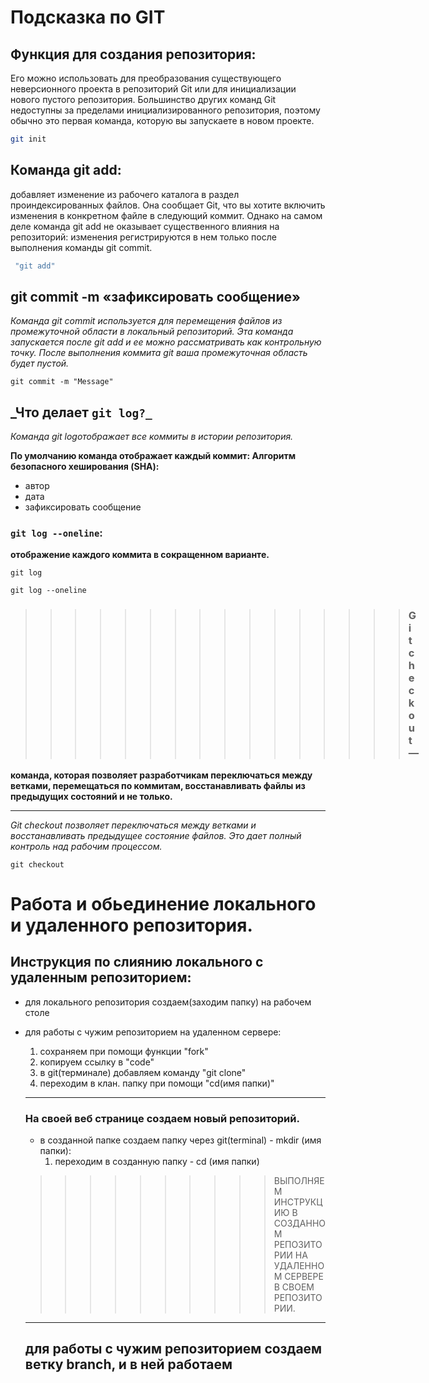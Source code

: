 # Подсказка по  GIT

## Функция для создания репозитория:
 Его можно использовать для преобразования существующего неверсионного проекта в репозиторий Git или для инициализации нового пустого репозитория. Большинство других команд Git недоступны за пределами инициализированного репозитория, поэтому обычно это первая команда, которую вы запускаете в новом проекте.
``````sh
git init
``````


## Команда git add:
добавляет изменение из рабочего каталога в раздел проиндексированных файлов. Она сообщает Git, что вы хотите включить изменения в конкретном файле в следующий коммит. Однако на самом деле команда git add не оказывает существенного влияния на репозиторий: изменения регистрируются в нем только после выполнения команды git commit.

```sh
 "git add"
``````




## __git commit -m__ «зафиксировать сообщение»

*Команда git commit используется для перемещения файлов из промежуточной области в локальный репозиторий. Эта команда запускается после git add и ее можно рассматривать как контрольную точку. После выполнения коммита git ваша промежуточная область будет пустой.*
``````
git commit -m "Message"
``````
## _Что делает ```git log?_```

*Команда git logотображает все коммиты в истории репозитория.*

**По умолчанию команда отображает каждый коммит:
Алгоритм безопасного хеширования (SHA):**

* автор
* дата
* зафиксировать сообщение
### ```git log --oneline```:
**отображение каждого коммита в сокращенном варианте.**

``````
git log

git log --oneline
``````


>>>>>>>>>>>>>>>>### Git checkout — 
**команда, которая позволяет разработчикам переключаться между ветками, перемещаться по коммитам, восстанавливать файлы из предыдущих состояний и не только.**
___

*Git checkout позволяет переключаться между ветками и восстанавливать предыдущее состояние файлов. Это дает полный контроль над рабочим процессом.*

``````
git checkout
``````


# Работа и обьединение локального и удаленного репозитория.

## Инструкция по слиянию локального с удаленным репозиторием:
* для локального репозитория создаем(заходим папку) на рабочем столе
* для работы с чужим репозиторием на удаленном сервере:
    1. сохраняем при помощи функции "fork"
    2. копируем ссылку в "code"
    3. в git(терминале) добавляем команду "git clone"
    4. переходим в клан. папку при
    помощи "cd(имя папки)"
    ____
    ### На своей веб странице создаем новый репозиторий.
    * в созданной папке создаем папку через git(terminal)  - mkdir (имя папки):
        1. переходим в созданную папку  - cd (имя папки)

    >>>>>>>>>> ВЫПОЛНЯЕМ ИНСТРУКЦИЮ В СОЗДАННОМ РЕПОЗИТОРИИ НА УДАЛЕННОМ СЕРВЕРЕ В СВОЕМ РЕПОЗИТОРИИ.
    ________
    ## для работы с чужим репозиторием создаем ветку branch, и в ней работаем